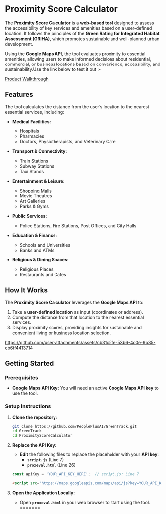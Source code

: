 # **Proximity Score Calculator**  

The **Proximity Score Calculator** is a **web-based tool** designed to assess the accessibility of key services and amenities based on a user-defined location. It follows the principles of the **Green Rating for Integrated Habitat Assessment (GRIHA)**, which promotes sustainable and well-planned urban development. 

Using the **Google Maps API**, the tool evaluates proximity to essential amenities, allowing users to make informed decisions about residential, commercial, or business locations based on convenience, accessibility, and sustainability.Use the link below to test it out :-

 [Product Walkthrough](https://green-track-proximityevaluator.vercel.app/)

## **Features**  
The tool calculates the distance from the user’s location to the nearest essential services, including:

- **Medical Facilities:**  
  - Hospitals  
  - Pharmacies  
  - Doctors, Physiotherapists, and Veterinary Care  

- **Transport & Connectivity:**  
  - Train Stations  
  - Subway Stations  
  - Taxi Stands  

- **Entertainment & Leisure:**  
  - Shopping Malls  
  - Movie Theatres  
  - Art Galleries  
  - Parks & Gyms  

- **Public Services:**  
  - Police Stations, Fire Stations, Post Offices, and City Halls  

- **Education & Finance:**  
  - Schools and Universities  
  - Banks and ATMs  

- **Religious & Dining Spaces:**  
  - Religious Places  
  - Restaurants and Cafes  

## **How It Works**  
The **Proximity Score Calculator** leverages the **Google Maps API** to:  
1. Take a **user-defined location** as input (coordinates or address).  
2. Compute the distance from that location to the nearest essential services.  
3. Display proximity scores, providing insights for sustainable and convenient living or business location selection.

https://github.com/user-attachments/assets/cb31c5fe-53b6-4c0e-9b35-cb6ff4413714

## **Getting Started**

### **Prerequisites**
- **Google Maps API Key:** You will need an active **Google Maps API key** to use the tool. 

### **Setup Instructions**  
1. **Clone the repository:**  
   ```bash
   git clone https://github.com/PeoplePlusAI/GreenTrack.git
   cd GreenTrack
   cd ProximityScoreCalculator
   ```
2. **Replace the API Key:**  
   - **Edit** the following files to replace the placeholder with your **API key**:  
     - **`script.js`** (Line 7)  
     - **`proxeval.html`** (Line 26)  
   ```javascript
   const apiKey = 'YOUR_API_KEY_HERE';  // script.js: Line 7
   ```
   ```html
   <script src="https://maps.googleapis.com/maps/api/js?key=YOUR_API_KEY_HERE"></script>  <!-- proxeval.html: Line 26 -->
   ```

3. **Open the Application Locally:**  
   - Open **`proxeval.html`** in your web browser to start using the tool.
=======





